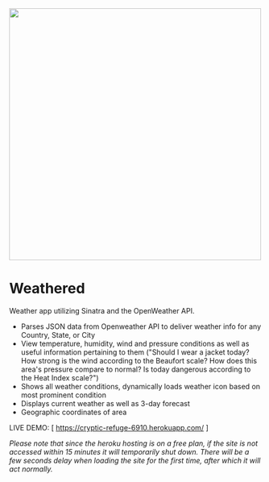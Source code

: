 <img src='http://galenscovell.github.io/css/pics/weathered.png' width=500px />

Weathered
==============

Weather app utilizing Sinatra and the OpenWeather API.

* Parses JSON data from Openweather API to deliver weather info for any Country, State, or City
* View temperature, humidity, wind and pressure conditions as well as useful information pertaining to them ("Should I wear a jacket today? How strong is the wind according to the Beaufort scale? How does this area's pressure compare to normal? Is today dangerous according to the Heat Index scale?")
* Shows all weather conditions, dynamically loads weather icon based on most prominent condition
* Displays current weather as well as 3-day forecast
* Geographic coordinates of area

LIVE DEMO: [ https://cryptic-refuge-6910.herokuapp.com/ ]

<i>Please note that since the heroku hosting is on a free plan, if the site is not accessed within 15 minutes it will temporarily shut down. There will be a few seconds delay when loading the site for the first time, after which it will act normally.</i>

